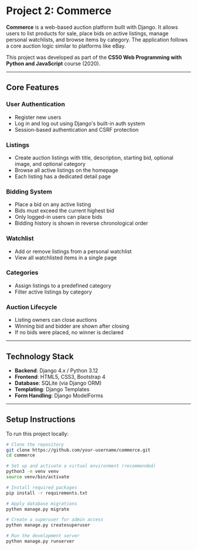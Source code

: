 # Project 2: Commerce

**Commerce** is a web-based auction platform built with Django. It allows users to list products for sale, place bids on active listings, manage personal watchlists, and browse items by category. The application follows a core auction logic similar to platforms like eBay.

This project was developed as part of the **CS50 Web Programming with Python and JavaScript** course (2020).

---

## Core Features

### User Authentication
- Register new users
- Log in and log out using Django's built-in auth system
- Session-based authentication and CSRF protection

### Listings
- Create auction listings with title, description, starting bid, optional image, and optional category
- Browse all active listings on the homepage
- Each listing has a dedicated detail page

### Bidding System
- Place a bid on any active listing
- Bids must exceed the current highest bid
- Only logged-in users can place bids
- Bidding history is shown in reverse chronological order

### Watchlist
- Add or remove listings from a personal watchlist
- View all watchlisted items in a single page

### Categories
- Assign listings to a predefined category
- Filter active listings by category

### Auction Lifecycle
- Listing owners can close auctions
- Winning bid and bidder are shown after closing
- If no bids were placed, no winner is declared

---

## Technology Stack

- **Backend**: Django 4.x / Python 3.12
- **Frontend**: HTML5, CSS3, Bootstrap 4
- **Database**: SQLite (via Django ORM)
- **Templating**: Django Templates
- **Form Handling**: Django ModelForms

---

## Setup Instructions

To run this project locally:

```bash
# Clone the repository
git clone https://github.com/your-username/commerce.git
cd commerce

# Set up and activate a virtual environment (recommended)
python3 -m venv venv
source venv/bin/activate

# Install required packages
pip install -r requirements.txt

# Apply database migrations
python manage.py migrate

# Create a superuser for admin access
python manage.py createsuperuser

# Run the development server
python manage.py runserver
